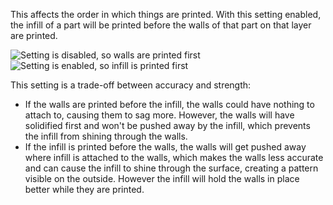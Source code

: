 This affects the order in which things are printed. With this setting enabled, the infill of a part will be printed before the walls of that part on that layer are printed.

![Setting is disabled, so walls are printed first](infill_before_walls_disabled.gif)
![Setting is enabled, so infill is printed first](infill_before_walls_enabled.gif)

This setting is a trade-off between accuracy and strength:
* If the walls are printed before the infill, the walls could have nothing to attach to, causing them to sag more. However, the walls will have solidified first and won't be pushed away by the infill, which prevents the infill from shining through the walls.
* If the infill is printed before the walls, the walls will get pushed away where infill is attached to the walls, which makes the walls less accurate and can cause the infill to shine through the surface, creating a pattern visible on the outside. However the infill will hold the walls in place better while they are printed.